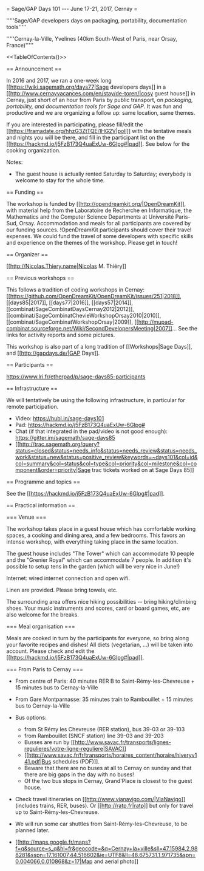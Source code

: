 = Sage/GAP Days 101 --- June 17-21, 2017, Cernay =

'''''Sage/GAP developers days on packaging, portability, documentation tools'''''

'''''Cernay-la-Ville, Yvelines  (40km South-West of Paris, near Orsay, France)'''''

<<TableOfContents()>>

== Announcement ==

In 2016 and 2017, we ran a one-week long
[[https://wiki.sagemath.org/days77|Sage developers days]] in
a [[http://www.cernayvacances.com/en/stay/de-toren/|cosy guest house]]
in Cernay, just short of an hour from Paris by public transport,
on *packaging, portability, and documentation tools for
Sage and GAP*. It was fun and productive and we are organizing a follow up:
same location, same themes.

If you are interested in participating, please fill/edit the
[[https://framadate.org/hhzG3ZtTQEi1HG2V|poll]] with the
tentative meals and nights you will be there, and fill in the participant list
on the [[https://hackmd.io/j5FzB173Q4uaExUw-6Glpg#|pad]].
See below for the cooking organization.

Notes:

 * The guest house is actually rented Saturday to Saturday; everybody is welcome to stay for the whole time.

== Funding ==

The workshop is funded by [[http://opendreamkit.org/|OpenDreamKit]],
with material help from the Laboratoire de Recherche en Informatique,
the Mathematics and the Computer Science Departments at Université
Paris-Sud, Orsay. Accommodation and meals for all participants are
covered by our funding sources. !OpenDreamKit participants should
cover their travel expenses. We could fund the travel of some
developers with specific skills and experience on the themes of the
workshop. Please get in touch!

== Organizer ==

[[http://Nicolas.Thiery.name|Nicolas M. Thiéry]]

== Previous workshops ==

This follows a tradition of coding workshops in Cernay:
[[https://github.com/OpenDreamKit/OpenDreamKit/issues/251|2018]],
[[days85|2017]],
[[days77|2016]],
[[days57|2014]],
[[combinat/SageCombinatDaysCernay2012|2012]],
[[combinat/SageCombinatChevieWorkshopOrsay2010|2010]],
[[combinat/SageCombinatWorkshopOrsay|2009]], 
[[http://mupad-combinat.sourceforge.net/Wiki/SecondDevelopersMeeting|2007]]...
See the links for activity reports and some pictures.

This workshop is also part of a long tradition of [[Workshops|Sage Days]], and [[http://gapdays.de/|GAP Days]].

== Participants ==

https://www.lri.fr/etherpad/p/sage-days85-participants

== Infrastructure ==

We will tentatively be using the following infrastructure, in
particular for remote participation.

 * Video: https://hubl.in/sage-days101
 * Pad: https://hackmd.io/j5FzB173Q4uaExUw-6Glpg#
 * Chat (if that integrated in the pad/video is not good enough): https://gitter.im/sagemath/sage-days85
 * [[http://trac.sagemath.org/query?status=closed&status=needs_info&status=needs_review&status=needs_work&status=new&status=positive_review&keywords=~days101&col=id&col=summary&col=status&col=type&col=priority&col=milestone&col=component&order=priority|Sage trac tickets worked on at Sage Days 85]]

== Programme and topics ==

See the [[https://hackmd.io/j5FzB173Q4uaExUw-6Glpg#|pad]].

== Practical information ==

=== Venue ===

The workshop takes place in a guest house which has comfortable working spaces,
a cooking and dining area, and a few bedrooms. This favors an intense workshop,
with everything taking place in the same location.

The guest house includes "The Tower" which can accommodate 10 people and
the "Grenier Royal" which can accommodate 7 people. In addition it's possible
to setup tens in the garden (which will be very nice in June!)

Internet: wired internet connection and open wifi.

Linen are provided. Please bring towels, etc.

The surrounding area offers nice hiking possibilities -- bring hiking/climbing shoes.
Your music instruments and scores, card or board games, etc, are also welcome for the breaks.

=== Meal organisation ===

Meals are cooked in turn by the participants for everyone, so bring
along your favorite recipes and dishes! All diets (vegetarian, ...)
will be taken into account. Please check and edit the [[https://hackmd.io/j5FzB173Q4uaExUw-6Glpg#|pad]].

=== From Paris to Cernay ===

 * From centre of Paris: 40 minutes RER B to Saint-Rémy-les-Chevreuse + 15 minutes bus to Cernay-la-Ville
 * From Gare Montparnasse: 35 minutes train to Rambouillet + 15 minutes bus to Cernay-la-Ville

 * Bus options:
    * from St Rémy les Chevreuse (RER station), bus 39-03 or 39-103
    * from Rambouillet (SNCF station) line 39-03 and 39-203
    * Busses are run by [[http://www.savac.fr/transports/lignes-regulieres/votre-ligne-reguliere|SAVAC]]
    * [[http://www.savac.fr/fr/transports/horaires_content/horaire/hiveryv141.pdf|Bus schedules (PDF)]].
    * Beware that there are no buses at all to Cernay on sunday and that there are big gaps in the day with no buses!
    * Of the two bus stops in Cernay, Grand'Place is closest to the guest house.

 * Check travel itineraries on [[http://www.vianavigo.com/|ViaNavigo]] (includes trains, RER, buses).
   Or [[http://ratp.fr|ratp]] but only for travel up to Saint-Rémy-les-Chevreuse.

 * We will run some car shuttles from Saint-Rémy-les-Chevreuse, to be planned later.

 * [[http://maps.google.fr/maps?f=q&source=s_q&hl=fr&geocode=&q=Cernay+la+ville&sll=47.15984,2.988281&sspn=17.161007,44.516602&ie=UTF8&ll=48.675731,1.971735&spn=0.004066,0.010868&z=17|Map and aerial photo]]
